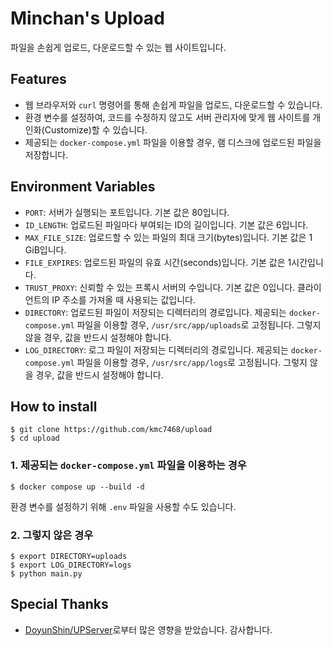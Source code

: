 # Minchan's Upload
파일을 손쉽게 업로드, 다운로드할 수 있는 웹 사이트입니다.

## Features
- 웹 브라우저와 `curl` 명령어를 통해 손쉽게 파일을 업로드, 다운로드할 수 있습니다.
- 환경 변수를 설정하여, 코드를 수정하지 않고도 서버 관리자에 맞게 웹 사이트를 개인화(Customize)할 수 있습니다.
- 제공되는 `docker-compose.yml` 파일을 이용할 경우, 램 디스크에 업로드된 파일을 저장합니다.

## Environment Variables
- `PORT`: 서버가 실행되는 포트입니다. 기본 값은 80입니다.
- `ID_LENGTH`: 업로드된 파일마다 부여되는 ID의 길이입니다. 기본 값은 6입니다.
- `MAX_FILE_SIZE`: 업로드할 수 있는 파일의 최대 크기(bytes)입니다. 기본 값은 1 GiB입니다.
- `FILE_EXPIRES`: 업로드된 파일의 유효 시간(seconds)입니다. 기본 값은 1시간입니다.
- `TRUST_PROXY`: 신뢰할 수 있는 프록시 서버의 수입니다. 기본 값은 0입니다. 클라이언트의 IP 주소를 가져올 때 사용되는 값입니다.
- `DIRECTORY`: 업로드된 파일이 저장되는 디렉터리의 경로입니다. 제공되는 `docker-compose.yml` 파일을 이용할 경우, `/usr/src/app/uploads`로 고정됩니다. 그렇지 않을 경우, 값을 반드시 설정해야 합니다.
- `LOG_DIRECTORY`: 로그 파일이 저장되는 디렉터리의 경로입니다. 제공되는 `docker-compose.yml` 파일을 이용할 경우, `/usr/src/app/logs`로 고정됩니다. 그렇지 않을 경우, 값을 반드시 설정해야 합니다.

## How to install
```
$ git clone https://github.com/kmc7468/upload
$ cd upload
```

### 1. 제공되는 `docker-compose.yml` 파일을 이용하는 경우
```
$ docker compose up --build -d
```
환경 변수를 설정하기 위해 `.env` 파일을 사용할 수도 있습니다.

### 2. 그렇지 않은 경우
```
$ export DIRECTORY=uploads
$ export LOG_DIRECTORY=logs
$ python main.py
```

## Special Thanks
- [DoyunShin/UPServer](https://github.com/DoyunShin/UPServer)로부터 많은 영향을 받았습니다. 감사합니다.